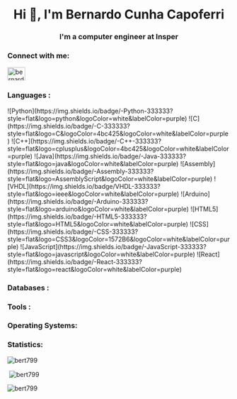 <h1 align="center">Hi 👋, I'm Bernardo Cunha Capoferri</h1>
<h3 align="center">I'm a computer engineer at Insper</h3>

<h3 align="left">Connect with me:</h3>
<p align="left">
<a href="https://linkedin.com/in/bernardo-capoferri-7b15a5272" target="blank"><img align="center" src="https://raw.githubusercontent.com/rahuldkjain/github-profile-readme-generator/master/src/images/icons/Social/linked-in-alt.svg" alt="bernardo-capoferri-7b15a5272" height="30" width="40" /></a>
</p>

<h3 align="left">Languages :</h3>
![Python](https://img.shields.io/badge/-Python-333333?style=flat&logo=python&logoColor=white&labelColor=purple)  
![C](https://img.shields.io/badge/-C-333333?style=flat&logo=C&logoColor=4bc425&logoColor=white&labelColor=purple)  
![C++](https://img.shields.io/badge/-C++-333333?style=flat&logo=cplusplus&logoColor=4bc425&logoColor=white&labelColor=purple)  
![Java](https://img.shields.io/badge/-Java-333333?style=flat&logo=java&logoColor=white&labelColor=purple)  
![Assembly](https://img.shields.io/badge/-Assembly-333333?style=flat&logo=AssemblyScript&logoColor=white&labelColor=purple)   
![VHDL](https://img.shields.io/badge/VHDL-333333?style=flat&logo=ieee&logoColor=white&labelColor=purple)  
![Arduino](https://img.shields.io/badge/-Arduino-333333?style=flat&logo=arduino&logoColor=white&labelColor=purple)  
![HTML5](https://img.shields.io/badge/-HTML5-333333?style=flat&logo=HTML5&logoColor=white&labelColor=purple)  
![CSS](https://img.shields.io/badge/-CSS-333333?style=flat&logo=CSS3&logoColor=1572B6&logoColor=white&labelColor=purple)   
![JavaScript](https://img.shields.io/badge/-JavaScript-333333?style=flat&logo=javascript&logoColor=white&labelColor=purple)  
![React](https://img.shields.io/badge/-React-333333?style=flat&logo=react&logoColor=white&labelColor=purple)  

<h3 align="left"> Databases : </h3>


<h3 align="left"> Tools :</h3>


<h3 align="left"> Operating Systems:</h3>

 
 ### Statistics:

<p><img align="center" src="https://github-readme-stats.vercel.app/api/top-langs?username=bert799&show_icons=true&locale=en&layout=compact" alt="bert799" /></p>

<p>&nbsp;<img align="center" src="https://github-readme-stats.vercel.app/api?username=bert799&show_icons=true&locale=en" alt="bert799" /></p>

<p><img align="center" src="https://github-readme-streak-stats.herokuapp.com/?user=bert799&" alt="bert799" /></p>

